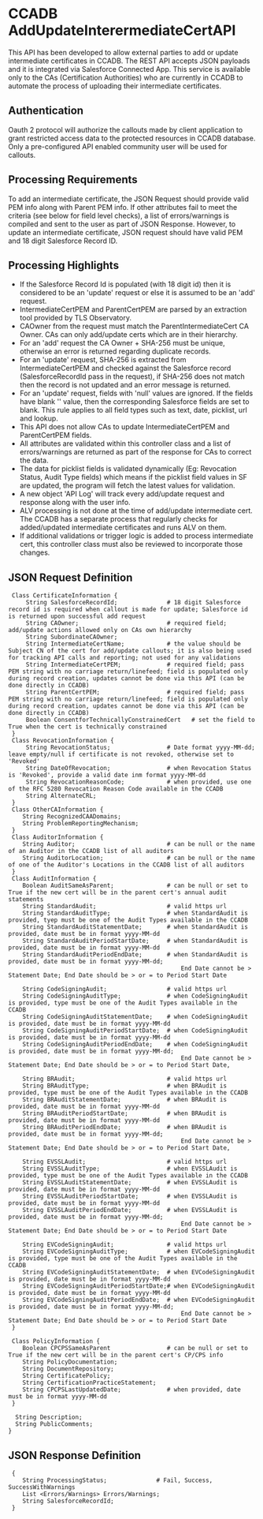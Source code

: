 # CCADB AddUpdateInterermediateCertAPI 
This API has been developed to allow external parties to add or update intermediate certificates in CCADB. The REST API  accepts JSON payloads and it is integrated via Salesforce Connected App.  This service is available only to the CAs (Certification Authorities) who are currently in CCADB to automate the process of uploading their intermediate certificates. 

## Authentication
Oauth 2 protocol will authorize the callouts made by client application to grant restricted access data to the protected resources in CCADB database. Only a pre-configured API enabled community user will be used for callouts. 

## Processing Requirements
To add an intermediate certificate, the JSON Request should provide valid PEM info along with Parent PEM info. If other attributes fail to meet the criteria (see below for field level checks), a list of errors/warnings is compiled and sent to the user as part of JSON Response. However, to update an intermediate certificate, JSON request should have valid PEM and 18 digit Salesforce Record ID.

## Processing Highlights
- If the Salesforce Record Id is populated (with 18 digit id) then it is considered to be an 'update' request  or else it is assumed to be an 'add' request.  
- IntermediateCertPEM and ParentCertPEM are parsed by an extraction tool provided by TLS Observatory.  
- CAOwner from the request must match the ParentIntermediateCert CA Owner. CAs can only add/update certs  which are in their hierarchy.  
- For an 'add' request the CA Owner + SHA-256 must be unique, otherwise an error is returned regarding duplicate records.
- For an 'update' request, SHA-256 is extracted from IntermediateCertPEM and checked against the Salesforce  record (SalesforceRecordId pass in the request), if SHA-256 does not match then the record is not updated  and an error message is returned.  
- For an 'update' request, fields with 'null' values are ignored. If the fields have blank '' value, then the  corresponding Salesforce fields are set to blank. This rule applies to all field types such as  text, date, picklist, url and lookup.  
- This API does not allow CAs to update IntermediateCertPEM and ParentCertPEM fields.  
- All attributes are validated within this controller class and a list of errors/warnings are returned as part of the response for CAs to correct the data.  
- The data for picklist fields is validated dynamically (Eg: Revocation Status, Audit Type fields) which means if the picklist field values in SF are updated, the program will fetch the latest values for validation.  
- A new object 'API Log' will track every add/update request and response along with the user info.  
- ALV processing is not done at the time of add/update intermediate cert. The CCADB has a separate process that regularly checks for added/updated intermediate certificates and runs ALV on them.
- If additional validations or trigger logic is added to process intermediate cert, this controller class must also be reviewed to incorporate those changes.

## JSON Request Definition

```
 Class CertificateInformation {
     String SalesforceRecordId;              # 18 digit Salesforce record id is required when callout is made for update; Salesforce id is returned upon successful add request
     String CAOwner;                         # required field; add/update actions allowed only on CAs own hierarchy
     String SubordinateCAOwner;             
     String IntermediateCertName;            # the value should be Subject CN of the cert for add/update callouts; it is also being used for tracking API calls and reporting; not used for any validations
     String IntermediateCertPEM;             # required field; pass PEM string with no carriage return/linefeed; field is populated only during record creation, updates cannot be done via this API (can be done directly in CCADB)
     String ParentCertPEM;                   # required field; pass PEM string with no carriage return/linefeed; field is populated only during record creation, updates cannot be done via this API (can be done directly in CCADB)
     Boolean ConsentforTechnicallyConstrainedCert   # set the field to True when the cert is technically constrained 
 }
 Class RevocationInformation {
     String RevocationStatus;                # Date format yyyy-MM-dd; leave empty/null if certificate is not revoked, otherwise set to 'Revoked'
     String DateOfRevocation;                # when Revocation Status is 'Revoked', provide a valid date inm format yyyy-MM-dd
     String RevocationReasonCode;            # when provided, use one of the RFC 5280 Revocation Reason Code available in the CCADB
     String AlternateCRL;              
 }
 Class OtherCAInformation {
    String RecognizedCAADomains;
    String ProblemReportingMechanism;
 }
 Class AuditorInformation {
    String Auditor;                          # can be null or the name of an Auditor in the CCADB list of all auditors
    String AuditorLocation;                  # can be null or the name of one of the Auditor's Locations in the CCADB list of all auditors
 } 
 Class AuditInformation {
    Boolean AuditSameAsParent;               # can be null or set to True if the new cert will be in the parent cert's annual audit statements   
    String StandardAudit;                    # valid https url 
    String StandardAuditType;                # when StandardAudit is provided, tyep must be one of the Audit Types available in the CCADB
    String StandardAuditStatementDate;       # when StandardAudit is provided, date must be in format yyyy-MM-dd
    String StandardAuditPeriodStartDate;     # when StandardAudit is provided, date must be in format yyyy-MM-dd
    String StandardAuditPeriodEndDate;       # when StandardAudit is provided, date must be in format yyyy-MM-dd;
                                                 End Date cannot be > Statement Date; End Date should be > or = to Period Start Date
                                                    
    String CodeSigningAudit;                 # valid https url 
    String CodeSigningAuditType;             # when CodeSigningAudit is provided, type must be one of the Audit Types available in the CCADB
    String CodeSigningAuditStatementDate;    # when CodeSigningAudit is provided, date must be in format yyyy-MM-dd
    String CodeSigningAuditPeriodStartDate;  # when CodeSigningAudit is provided, date must be in format yyyy-MM-dd
    String CodeSigningAuditPeriodEndDate;    # when CodeSigningAudit is provided, date must be in format yyyy-MM-dd; 
                                                 End Date cannot be > Statement Date; End Date should be > or = to Period Start Date,

    String BRAudit;                          # valid https url 
    String BRAuditType;                      # when BRAudit is provided, type must be one of the Audit Types available in the CCADB
    String BRAuditStatementDate;             # when BRAudit is provided, date must be in format yyyy-MM-dd
    String BRAuditPeriodStartDate;           # when BRAudit is provided, date must be in format yyyy-MM-dd
    String BRAuditPeriodEndDate;             # when BRAudit is provided, date must be in format yyyy-MM-dd; 
                                                 End Date cannot be > Statement Date; End Date should be > or = to Period Start Date,
    
    String EVSSLAudit;                       # valid https url 
    String EVSSLAuditType;                   # when EVSSLAudit is provided, type must be one of the Audit Types available in the CCADB
    String EVSSLAuditStatementDate;          # when EVSSLAudit is provided, date must be in format yyyy-MM-dd
    String EVSSLAuditPeriodStartDate;        # when EVSSLAudit is provided, date must be in format yyyy-MM-dd
    String EVSSLAuditPeriodEndDate;          # when EVSSLAudit is provided, date must be in format yyyy-MM-dd; 
                                                 End Date cannot be > Statement Date; End Date should be > or = to Period Start Date
                                                    
    String EVCodeSigningAudit;               # valid https url 
    String EVCodeSigningAuditType;           # when EVCodeSigningAudit is provided, type must be one of the Audit Types available in the CCADB
    String EVCodeSigningAuditStatementDate;  # when EVCodeSigningAudit is provided, date must be in format yyyy-MM-dd
    String EVCodeSigningAuditPeriodStartDate;# when EVCodeSigningAudit is provided, date must be in format yyyy-MM-dd
    String EVCodeSigningAuditPeriodEndDate;  # when EVCodeSigningAudit is provided, date must be in format yyyy-MM-dd; 
                                                 End Date cannot be > Statement Date; End Date should be > or = to Period Start Date
 }
 
 Class PolicyInformation {
    Boolean CPCPSSameAsParent                # can be null or set to True if the new cert will be in the parent cert's CP/CPS info
    String PolicyDocumentation;
    String DocumentRepository;
    String CertificatePolicy;
    String CertificationPracticeStatement;
    String CPCPSLastUpdatedDate;             # when provided, date must be in format yyyy-MM-dd
 }

  String Description;
  String PublicComments;
}
```

## JSON Response Definition
```
 {
    String ProcessingStatus;              # Fail, Success, SuccessWithWarnings
    List <Errors/Warnings> Errors/Warnings;
    String SalesforceRecordId; 
 } 
```
